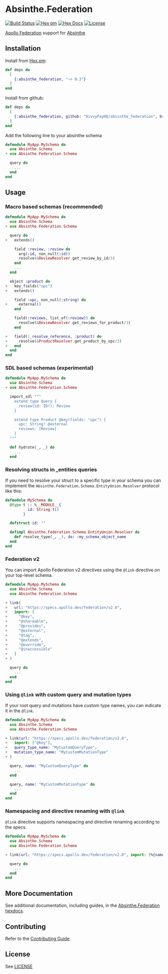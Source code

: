 # Absinthe.Federation

[![Build Status](https://github.com/DivvyPayHQ/absinthe_federation/workflows/CI/badge.svg)](https://github.com/DivvyPayHQ/absinthe_federation/actions?query=workflow%3ACI)
[![Hex pm](http://img.shields.io/hexpm/v/absinthe_federation.svg)](https://hex.pm/packages/absinthe_federation)
[![Hex Docs](https://img.shields.io/badge/hex-docs-blue.svg)](https://hexdocs.pm/absinthe_federation/)
[![License](https://img.shields.io/badge/License-MIT-blue.svg)](https://opensource.org/licenses/MIT)

[Apollo Federation](https://www.apollographql.com/docs/federation/federation-spec/) support for [Absinthe](https://github.com/absinthe-graphql/absinthe)

## Installation

Install from [Hex.pm](https://hex.pm/packages/absinthe_federation):

```elixir
def deps do
  [
    {:absinthe_federation, "~> 0.3"}
  ]
end
```

Install from github:

```elixir
def deps do
  [
    {:absinthe_federation, github: "DivvyPayHQ/absinthe_federation", branch: "main"}
  ]
end
```

Add the following line to your absinthe schema

```elixir
defmodule MyApp.MySchema do
  use Absinthe.Schema
+ use Absinthe.Federation.Schema

  query do
    ...
  end
end
```

## Usage

### Macro based schemas (recommended)

```elixir
defmodule MyApp.MySchema do
  use Absinthe.Schema
+ use Absinthe.Federation.Schema

  query do
+   extends()

    field :review, :review do
      arg(:id, non_null(:id))
      resolve(&ReviewResolver.get_review_by_id/3)
    end
    ...
  end

  object :product do
+   key_fields("upc")
+   extends()

    field :upc, non_null(:string) do
+     external()
    end

    field(:reviews, list_of(:review)) do
      resolve(&ReviewResolver.get_reviews_for_product/3)
    end

+   field(:_resolve_reference, :product) do
+     resolve(&ProductResolver.get_product_by_upc/3)
+   end
  end
end
```

### SDL based schemas (experimental)

```elixir
defmodule MyApp.MySchema do
  use Absinthe.Schema
+ use Absinthe.Federation.Schema

  import_sdl """
    extend type Query {
      review(id: ID!): Review
    }

    extend type Product @key(fields: "upc") {
      upc: String! @external
      reviews: [Review]
    }
  """

  def hydrate(_, _) do
    ...
  end
```

### Resolving structs in \_entities queries

If you need to resolve your struct to a specific type in your schema you can implement the `Absinthe.Federation.Schema.EntityUnion.Resolver` protocol like this:

```elixir
defmodule MySchema do
  @type t :: %__MODULE__{
          id: String.t()
        }

  defstruct id: ""

  defimpl Absinthe.Federation.Schema.EntityUnion.Resolver do
    def resolve_type(_, _), do: :my_schema_object_name
  end
end
```

### Federation v2

You can import Apollo Federation v2 directives using the `@link` directive on your top-level schema.

```elixir
defmodule MyApp.MySchema do
  use Absinthe.Schema
  use Absinthe.Federation.Schema

+ link(
+   url: "https://specs.apollo.dev/federation/v2.0",
+   import: [
+     "@key",
+     "@shareable",
+     "@provides",
+     "@external",
+     "@tag",
+     "@extends",
+     "@override",
+     "@inaccessible"
+   ]
+ )

  query do
    ...
  end
end
```

### Using `@link` with custom query and mutation types

If your root query and mutations have custom type names, you can indicate it in the `@link`.

```elixir
defmodule MyApp.MySchema do
  use Absinthe.Schema
  use Absinthe.Federation.Schema

+ link(url: "https://specs.apollo.dev/federation/v2.0",
+   import: ["@key"],
+   query_type_name: "MyCustomQueryType",
+   mutation_type_name: "MyCustomMutationType"
+ )

  query, name: "MyCustomQueryType" do
    ...
  end

  query, name: "MyCustomMutationType" do
    ...
  end
end
```

### Namespacing and directive renaming with `@link`

`@link` directive supports namespacing and directive renaming according to the specs.

```elixir
defmodule MyApp.MySchema do
  use Absinthe.Schema
  use Absinthe.Federation.Schema

+ link(url: "https://specs.apollo.dev/federation/v2.0", import: [%{name: "@key", as: "@primaryKey"}], as: "federation")

  query do
    ...
  end
end
```

## More Documentation

See additional documentation, including guides, in the [Absinthe.Federation hexdocs](https://hexdocs.pm/absinthe_federation).

## Contributing

Refer to the [Contributing Guide](./CONTRIBUTING.md).

## License

See [LICENSE](./LICENSE.md)
